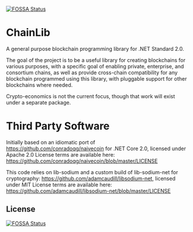 [![FOSSA Status](https://app.fossa.io/api/projects/git%2Bgithub.com%2Fdanielcrenna%2FChainLib.svg?type=shield)](https://app.fossa.io/projects/git%2Bgithub.com%2Fdanielcrenna%2FChainLib?ref=badge_shield)

ChainLib
=========

A general purpose blockchain programming library for .NET Standard 2.0.

The goal of the project is to be a useful library for creating blockchains for various purposes, with a specific goal of enabling private, enterprise, and consortium chains, as well as provide cross-chain compatibility for any blockchain programmed using this library, with pluggable support for other blockchains where needed.

Crypto-economics is not the current focus, though that work will exist under a separate package.

Third Party Software
====================

Initially based on an idiomatic port of https://github.com/conradoqg/naivecoin for .NET Core 2.0, licensed under Apache 2.0
License terms are available here: https://github.com/conradoqg/naivecoin/blob/master/LICENSE

This code relies on lib-sodium and a custom build of lib-sodium-net for cryptography: https://github.com/adamcaudill/libsodium-net, licensed under MIT
License terms are available here: https://github.com/adamcaudill/libsodium-net/blob/master/LICENSE


## License
[![FOSSA Status](https://app.fossa.io/api/projects/git%2Bgithub.com%2Fdanielcrenna%2FChainLib.svg?type=large)](https://app.fossa.io/projects/git%2Bgithub.com%2Fdanielcrenna%2FChainLib?ref=badge_large)